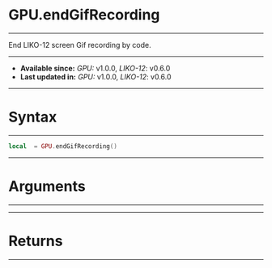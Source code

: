 # GPU.endGifRecording
---

End LIKO-12 screen Gif recording by code.

---

* **Available since:** _GPU:_ v1.0.0, _LIKO-12_: v0.6.0
* **Last updated in:** _GPU:_ v1.0.0, _LIKO-12_: v0.6.0

---
# Syntax
---

```lua
local  = GPU.endGifRecording()
```

---
# Arguments
---



---
# Returns
---


